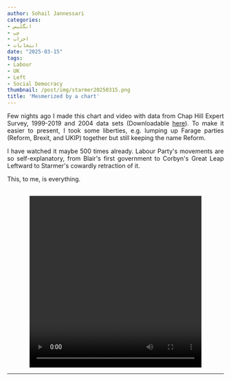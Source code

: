 ```yaml
---
author: Sohail Jannessari
categories:
- انگلیس
- چپ
- احزاب
- انتخابات
date: "2025-03-15"
tags:
- Labour
- UK
- Left
- Social Democracy
thumbnail: /post/img/starmer20250315.png
title: 'Mesmerized by a chart'
---
```

<body dir=ltr align="justify">
Few nights ago I made this chart and video with data from Chap Hill Expert Survey, 1999-2019 and 2004 data sets (Downloadable <a href="https://www.chesdata.eu/ches-europe"> here</a>). To make it easier to present, I took some liberties, e.g. lumping up Farage parties (Reform, Brexit, and UKIP) together but still keeping the name Reform.

I have watched it maybe 500 times already. Labour Party's movements are so self-explanatory, from Blair's first government to Corbyn's Great Leap Leftward to Starmer's cowardly retraction of it.

This, to me, is everything.
</br>
</br>

<video width="400" height="400" controls style="display: block; margin: 0 auto;">

  <source src="/post/img/vid-20250312-wa0000.mp4" type="video/mp4">
Your browser does not support the video tag.
</video>

<hr>
</body>